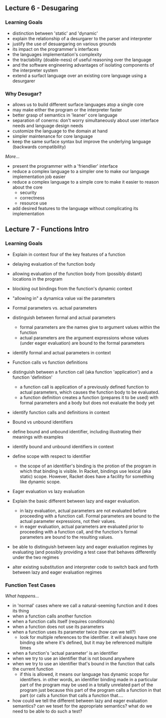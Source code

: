 ## Lecture 6 - Desugaring ##

### Learning Goals ###

 - distinction between 'static' and 'dynamic'
 - explain the relationship of a desurgarer to the parser and interpreter
 - justify the use of desuargaring on various grounds
  - its impact on the programmer's interfaces
  - the languages implementation's complexity
  - the tractability (doable-ness) of useful reasoning over the language
  - and the software engineering advantages of isolating components of the interpreter system
 - extend a surfact language over an existing core language using a desurgarer

### Why Desugar? ###

 - allows us to build different surface languages atop a single core
 - may make either the program or the interpreter faster
 - better grasp of semantics in 'leaner' core language
 - separation of conerns: don't worry simultaneously about user interface needs and language design needs
 - customize the language to the domain at hand
 - simpler maintenance for core language
 - keep the same surface syntax but improve the underlying language (backwards compatibility)
 
 *More...*
 
 - present the programmer with a 'friendlier' interface
 - reduce a complex language to a simpler one to make our language implementation job easier
 - reduce a complex language to a simple core to make it easier to reason about the core
 	- security
 	- correctness
 	- resource use
 - add desired features to the language without complicating its implementation

## Lecture 7 - Functions Intro ##

### Learning Goals ###

- Explain in context four of the key features of a function
 - delaying evaluation of the function body
 - allowing evaluation of the function body from (possibly distant) locations in the program
 - blocking out bindings from the function's dynamic context
 - "allowing in" a dynamica value vai the parameters

- Formal parameters vs. actual parameters
 - distinguish between formal and actual parameters
 	- formal parameters are the names give to argument values within the function
 	- actual parameters are the argument expressions whose values (under eager evaluation) are bound to the formal parameters
 - identify formal and actual parameters in context

- Function calls vs function definitions
 - distinguish between a function call (aka function 'application') and a function 'definition'
 	- a function call is application of a previously defined function to actual parameters, which causes the function body to be evaluated.
 	- a function definition creates a function (prepares it to be used) with formal parameters and a body but does not evaluate the body yet
 - identify function calls and definitions in context

 - Bound vs unbound identifiers
  - define bound and unbound identifier, including illustrating their meanings with examples
  - identify bound and unbound identifiers in context
  - define scope with respect to identifier
  	- the scope of an identifier's binding is the protion of the program in which that binding is visible. In Racket, bindings use lexical (aka static) scope. However, Racket does have a facility for something like dynamic scope.

 - Eager evaluation vs lazy evaluation
  - Explain the basic different between lazy and eager evaluation.
  	- in lazy evaluation, actual parameters are not evaluated before proceeding with a function call. Formal parameters are bound to the actual parameter expressions, not their values.
  	- in eager evaluation, actual parameters are evaluated prior to proceeding with a function call, and the function's formal parameters are bound to the resulting values.
  - be able to distinguish between lazy and eager evaluation regimes by evaluating (and possibly providing a test case that behaves differently under the two regimes
  - alter existing substitution and interpreter code to switch back and forth between lazy and eager evaluation regimes

### Function Test Cases ###

*What happens...*

 - in 'normal' cases where we call a natural-seeming function and it does its thing
 - when a function calls another function
 - when a function calls itself (requires conditionals)
 - when a function does not use its parameters
 - when a function uses its parameter twice (how can we tell?)
 	- look for multiple references to the identifier. it will always have one binding site where it's defined, but it may be referenced multiple times
 - when a function's 'actual parameter' is an identifier
 - when we try to use an identifier that is not bound anywhere
 - when we try to use an identifier that's bound in the function that calls the current function
 	- if this is allowed, it means our language has dynamic scope for identifiers. in other words, an identifier binding made in a particular part of the program may be used in a totally unrelated part of the program just because this part of the program calls a function in that part (or calls a function that calls a function that....
 - how could we tell the different between lazy and eager evaluation semantics? can we teset for the appropriate semantics? what do we need to be able to do such a test?
  	
  
